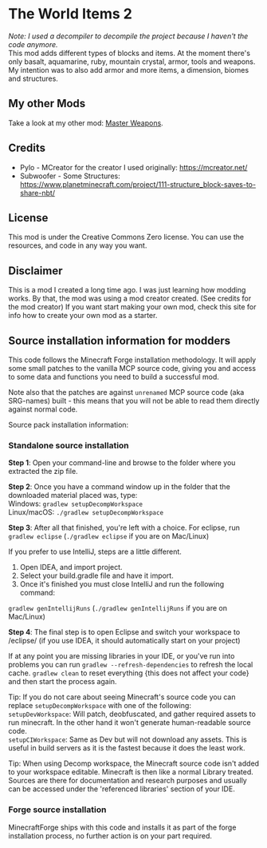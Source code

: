 # The World Items 2

*Note: I used a decompiler to decompile the project because I haven't the code anymore.*  
This mod adds different types of blocks and items. At the moment there's only basalt, aquamarine, ruby, mountain
crystal, armor, tools and weapons. My intention was to also add armor and more items, a dimension, biomes and
structures.

## My other Mods

Take a look at my other mod:
[Master Weapons](https://github.com/QTechCommunity/MasterWeapons).

## Credits

* Pylo - MCreator for the creator I used originally: https://mcreator.net/
* Subwoofer - Some Structures: https://www.planetminecraft.com/project/111-structure_block-saves-to-share-nbt/

## License

This mod is under the Creative Commons Zero license. You can use the resources, and code in any way you want.

## Disclaimer

This is a mod I created a long time ago. I was just learning how modding works. By that, the mod was using a mod creator
created. (See credits for the mod creator)
If you want start making your own mod, check this site for info how to create your own mod as a starter.

## Source installation information for modders

This code follows the Minecraft Forge installation methodology. It will apply some small patches to the vanilla MCP
source code, giving you and access to some data and functions you need to build a successful mod.

Note also that the patches are against `unrenamed` MCP source code (aka SRG-names) built - this means that you will not
be able to read them directly against normal code.

Source pack installation information:

### Standalone source installation

**Step 1**: Open your command-line and browse to the folder where you extracted the zip file.

**Step 2**: Once you have a command window up in the folder that the downloaded material placed was, type:  
Windows: `gradlew setupDecompWorkspace`  
Linux/macOS: `./gradlew setupDecompWorkspace`

**Step 3**: After all that finished, you're left with a choice. For eclipse, run `gradlew eclipse` (`./gradlew eclipse`
if you are on Mac/Linux)

If you prefer to use IntelliJ, steps are a little different.
1. Open IDEA, and import project.
2. Select your build.gradle file and have it import.
3. Once it's finished you must close IntelliJ and run the following command:

`gradlew genIntellijRuns` (`./gradlew genIntellijRuns` if you are on Mac/Linux)

**Step 4**: The final step is to open Eclipse and switch your workspace to /eclipse/ (if you use IDEA, it should
automatically start on your project)

If at any point you are missing libraries in your IDE, or you've run into problems you can
run `gradlew --refresh-dependencies` to refresh the local cache. `gradlew clean` to reset everything {this does not
affect your code} and then start the process again.

<!--Should it still not work, refer to #ForgeGradle on EsperNet for more information about the gradle environment.-->

Tip:
If you do not care about seeing Minecraft's source code you can replace `setupDecompWorkspace` with one of the
following:  
`setupDevWorkspace`: Will patch, deobfuscated, and gather required assets to run minecraft. In the other hand it won't
generate human-readable source code.  
`setupCIWorkspace`: Same as Dev but will not download any assets. This is useful in build servers as it is the fastest
because it does the least work.

Tip:
When using Decomp workspace, the Minecraft source code isn't added to your workspace editable. Minecraft is then like a
normal Library treated. Sources are there for documentation and research purposes and usually can be accessed under
the 'referenced libraries' section of your IDE.

### Forge source installation

MinecraftForge ships with this code and installs it as part of the forge installation process, no further action is on
your part required.
